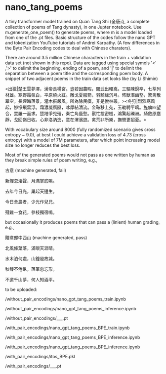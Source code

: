 # nano_tang_poems
A tiny transformer model trained on Quan Tang Shi (全唐诗, a complete collection of poems of Tang dynasty),  in one Jupter notebook.
Use m.generate_one_poem() to generate poems, where m is a model loaded from one of the .pt files.
Basic structure of the codes follow the nano GPT and tokenization YouTube tutorials of Andrei Karpathy. (A few differences in the Byte Pair Encoding codes to deal with Chinese charaters).

There are around 3.5 million Chinese characters in the train + validation data set (not shown in this repo).
Data are tagged using special symols '<' ,'>'  to delimit the beginning, ending of a poem,   and '|' to delimit the separation between a poem title and the corresponding poem body.  A snippet of two adjacent poems in the train data set looks like (by Li Shimin)

<出獵|楚王雲夢澤，漢帝長楊宮。豈若因農暇，閱武出轘嵩。三驅陳銳卒，七萃列材雄。寒野霜氛白，平原燒火紅。雕戈夏服箭，羽騎綠沉弓。怖獸潛幽壑，驚禽散翠空。長煙晦落景，灌木振嚴風。所為除民瘼，非是悅林叢。><冬狩|烈烈寒風起，慘慘飛雲浮。霜濃凝廣隰，冰厚結清流。金鞍移上苑，玉勒騁平疇。旌旗四望合，罝羅一面求。楚踣爭兕殪，秦亡角鹿愁。獸忙投密樹，鴻驚起礫洲。騎斂原塵靜，戈回嶺日收。心非洛汭逸，意在渭濱遊。禽荒非所樂，撫轡更招憂。> 

With vocabulary size around 8000 (fully randomized scenario gives cross entropy ~ 9.0),  at best I could achieve a validation loss of 4.73 (cross entropy) with a model of 7M parameters, after which point increasing model size no longer reduces the best loss. 

Most of the generated poems would not pass as one written by human as they break simple rules of poem writing, e.g.,

古意                 (machine generated, fail)
        
新蟬忽淒聲，月滿掌底鳴。

去年今日光，巢起天邊生。

今日舍農者，少光作兒兄。

殘雞一食花，參枝獨宿鳴。

but occasionally it produces poems that can pass a (linient) human grading, e.g.,

贈韋郎中西山         (machine generated, pass)

北風條葉落，滿眼天涯晴。

水木泊何處，山鐘發故城。

秋琴不倦臥，落筆忽忘形。

不道千山夢，何人知酒平。


to be uploaded:

/without_pair_encodings/nano_gpt_tang_poems_train.ipynb

/without_pair_encodings/nano_gpt_tang_poems_inference.ipynb

/without_pair_encodings/___.pt

/with_pair_encodings/nano_gpt_tang_poems_BPE_train.ipynb

/with_pair_encodings/nano_gpt_tang_poems_BPE_inference.ipynb

/with_pair_encodings/nano_gpt_tang_poems_BPE_inference.ipynb

/with_pair_encodings/itos_BPE.pkl

/with_pair_encodings/___.pt
